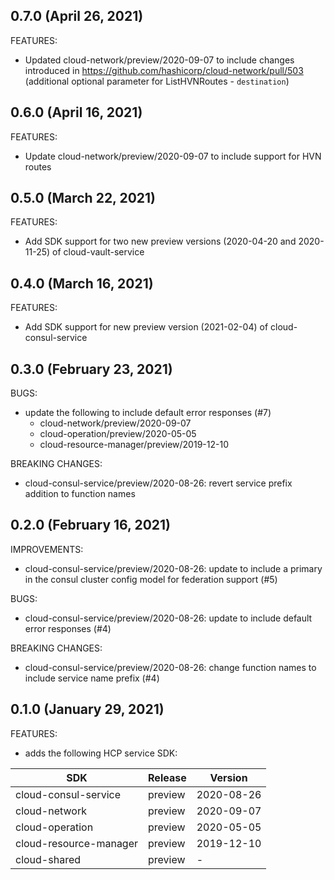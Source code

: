 ## 0.7.0 (April 26, 2021)

FEATURES:
* Updated cloud-network/preview/2020-09-07 to include changes introduced in https://github.com/hashicorp/cloud-network/pull/503 (additional optional parameter for ListHVNRoutes - `destination`)

## 0.6.0 (April 16, 2021)

FEATURES:
* Update cloud-network/preview/2020-09-07 to include support for HVN routes

## 0.5.0 (March 22, 2021)

FEATURES:
* Add SDK support for two new preview versions (2020-04-20 and 2020-11-25) of cloud-vault-service

## 0.4.0 (March 16, 2021)

FEATURES:
* Add SDK support for new preview version (2021-02-04) of cloud-consul-service

## 0.3.0 (February 23, 2021)

BUGS:
* update the following to include default error responses (#7) 
    - cloud-network/preview/2020-09-07
    - cloud-operation/preview/2020-05-05
    - cloud-resource-manager/preview/2019-12-10 

BREAKING CHANGES:
* cloud-consul-service/preview/2020-08-26: revert service prefix addition to function names

## 0.2.0 (February 16, 2021)

IMPROVEMENTS:
* cloud-consul-service/preview/2020-08-26: update to include a primary in the consul cluster config model for federation support (#5)

BUGS:
* cloud-consul-service/preview/2020-08-26: update to include default error responses (#4)

BREAKING CHANGES: 
* cloud-consul-service/preview/2020-08-26: change function names to include service name prefix (#4)

## 0.1.0 (January 29, 2021)

FEATURES:

* adds the following HCP service SDK:

| SDK                    | Release | Version    |
|------------------------|---------|------------|
| cloud-consul-service   | preview | 2020-08-26 |
| cloud-network          | preview | 2020-09-07 |
| cloud-operation        | preview | 2020-05-05 |
| cloud-resource-manager | preview | 2019-12-10 |
| cloud-shared           | preview |      -     |
